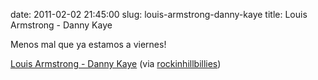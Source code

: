 date: 2011-02-02 21:45:00
slug: louis-armstrong-danny-kaye
title: Louis Armstrong - Danny Kaye

    

Menos mal que ya estamos a viernes!

[Louis Armstrong - Danny Kaye](http://www.youtube.com/watch?v=jm6ktYq0Yxk&feature=related) (via [rockinhillbillies](http://youtube.com/user/rockinhillbillies))

  

